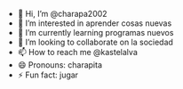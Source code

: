- 👋 Hi, I’m @charapa2002
- 👀 I’m interested in  aprender cosas nuevas
- 🌱 I’m currently learning programas nuevos
- 💞️ I’m looking to collaborate on la sociedad
- 📫 How to reach me @kastelalva
- 😄 Pronouns: charapita
- ⚡ Fun fact: jugar

<!---
charapa2002/charapa2002 is a ✨ special ✨ repository because its `README.md` (this file) appears on your GitHub profile.
You can click the Preview link to take a look at your changes.
--->
